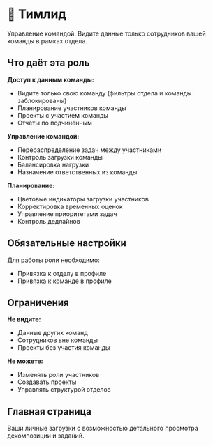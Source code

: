 # 👥 Тимлид

Управление командой. Видите данные только сотрудников вашей команды в рамках отдела.

## Что даёт эта роль

**Доступ к данным команды:**
- Видите только свою команду (фильтры отдела и команды заблокированы)
- Планирование участников команды
- Проекты с участием команды
- Отчёты по подчинённым

**Управление командой:**
- Перераспределение задач между участниками
- Контроль загрузки команды
- Балансировка нагрузки
- Назначение ответственных из команды

**Планирование:**
- Цветовые индикаторы загрузки участников
- Корректировка временных оценок
- Управление приоритетами задач
- Контроль дедлайнов

## Обязательные настройки

Для работы роли необходимо:
- Привязка к отделу в профиле
- Привязка к команде в профиле

## Ограничения

**Не видите:**
- Данные других команд
- Сотрудников вне команды
- Проекты без участия команды

**Не можете:**
- Изменять роли участников
- Создавать проекты
- Управлять структурой отделов

## Главная страница

Ваши личные загрузки с возможностью детального просмотра декомпозиции и заданий.